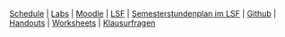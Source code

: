 
<a href="{{ site.baseurl }}/classes/ss2017/info2/schedule">Schedule</a>
| <a href="{{ site.baseurl }}/classes/ss2017/info2/labs">Labs</a>
| <a href="https://moodle.htw-berlin.de/course/view.php?id=12517">Moodle</a>
| <a href="https://lsf.htw-berlin.de/qisserver/rds?state=wsearchv&search=2&veranstaltung.veranstid=126306">LSF</a>
| <a href="https://lsf.htw-berlin.de/qisserver/rds?state=wplan&act=stg&pool=stg&show=plan&P.vx=kurz&r_zuordabstgv.semvonint=2&r_zuordabstgv.sembisint=2&missing=allTerms&k_abstgv.abstgvnr=231">Semesterstundenplan im LSF</a>
| <a href="https://github.com/htw-imi-info2">Github</a>
| <a href="{{ site.baseurl }}/classes/ss2017/info2/handouts">Handouts</a>
| <a href="{{ site.baseurl }}/classes/ss2017/info2/worksheets">Worksheets</a>
| <a href="{{ site.baseurl }}/classes/ss2017/info2/klausurfragen">Klausurfragen</a>
